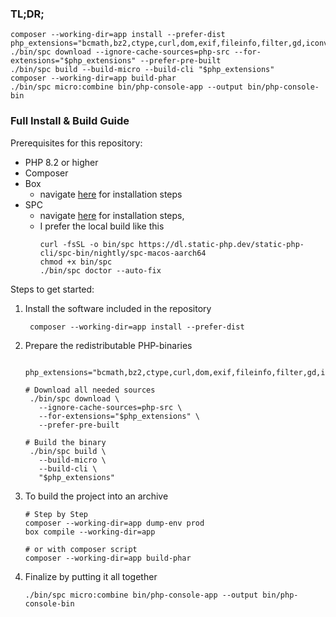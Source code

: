 ### TL;DR;

```shell
composer --working-dir=app install --prefer-dist
php_extensions="bcmath,bz2,ctype,curl,dom,exif,fileinfo,filter,gd,iconv,intl,mbregex,mbstring,openssl,pcntl,pdo,pdo_sqlite,phar,posix,readline,redis,sockets,sodium,sqlite3,tokenizer,zip,zlib"
./bin/spc download --ignore-cache-sources=php-src --for-extensions="$php_extensions" --prefer-pre-built
./bin/spc build --build-micro --build-cli "$php_extensions"
composer --working-dir=app build-phar
./bin/spc micro:combine bin/php-console-app --output bin/php-console-bin
```

### Full Install & Build Guide

Prerequisites for this repository:
- PHP 8.2 or higher
- Composer
- Box
  - navigate [here](https://github.com/box-project/box/blob/main/doc/installation.md#composer) for installation steps
- SPC 
  - navigate [here](https://static-php.dev/en/guide/manual-build.html) for installation steps, 
  - I prefer the local build like this
    ```shell
    curl -fsSL -o bin/spc https://dl.static-php.dev/static-php-cli/spc-bin/nightly/spc-macos-aarch64
    chmod +x bin/spc
    ./bin/spc doctor --auto-fix
    ```

Steps to get started:

1. Install the software included in the repository
   ```shell
    composer --working-dir=app install --prefer-dist
   ```

2. Prepare the redistributable PHP-binaries
   ```shell
    php_extensions="bcmath,bz2,ctype,curl,dom,exif,fileinfo,filter,gd,iconv,intl,mbregex,mbstring,openssl,pcntl,pdo,pdo_sqlite,phar,posix,readline,redis,sockets,sodium,sqlite3,tokenizer,zip,zlib"
    
   # Download all needed sources
    ./bin/spc download \
      --ignore-cache-sources=php-src \
      --for-extensions="$php_extensions" \
      --prefer-pre-built
    
   # Build the binary
    ./bin/spc build \
      --build-micro \
      --build-cli \
      "$php_extensions"
    ```
   
3. To build the project into an archive
   ```shell
   # Step by Step
   composer --working-dir=app dump-env prod
   box compile --working-dir=app
   
   # or with composer script
   composer --working-dir=app build-phar
   ```
   
4. Finalize by putting it all together
   ```shell
   ./bin/spc micro:combine bin/php-console-app --output bin/php-console-bin
   ```